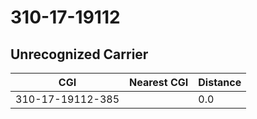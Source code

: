 # 310-17-19112
## Unrecognized Carrier


| CGI | Nearest CGI | Distance |
|-----|-------------|----------|
| 310-17-19112-385 |  | 0.0 |
